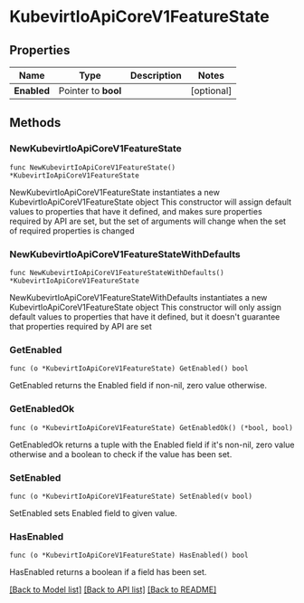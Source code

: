 # KubevirtIoApiCoreV1FeatureState

## Properties

Name | Type | Description | Notes
------------ | ------------- | ------------- | -------------
**Enabled** | Pointer to **bool** |  | [optional] 

## Methods

### NewKubevirtIoApiCoreV1FeatureState

`func NewKubevirtIoApiCoreV1FeatureState() *KubevirtIoApiCoreV1FeatureState`

NewKubevirtIoApiCoreV1FeatureState instantiates a new KubevirtIoApiCoreV1FeatureState object
This constructor will assign default values to properties that have it defined,
and makes sure properties required by API are set, but the set of arguments
will change when the set of required properties is changed

### NewKubevirtIoApiCoreV1FeatureStateWithDefaults

`func NewKubevirtIoApiCoreV1FeatureStateWithDefaults() *KubevirtIoApiCoreV1FeatureState`

NewKubevirtIoApiCoreV1FeatureStateWithDefaults instantiates a new KubevirtIoApiCoreV1FeatureState object
This constructor will only assign default values to properties that have it defined,
but it doesn't guarantee that properties required by API are set

### GetEnabled

`func (o *KubevirtIoApiCoreV1FeatureState) GetEnabled() bool`

GetEnabled returns the Enabled field if non-nil, zero value otherwise.

### GetEnabledOk

`func (o *KubevirtIoApiCoreV1FeatureState) GetEnabledOk() (*bool, bool)`

GetEnabledOk returns a tuple with the Enabled field if it's non-nil, zero value otherwise
and a boolean to check if the value has been set.

### SetEnabled

`func (o *KubevirtIoApiCoreV1FeatureState) SetEnabled(v bool)`

SetEnabled sets Enabled field to given value.

### HasEnabled

`func (o *KubevirtIoApiCoreV1FeatureState) HasEnabled() bool`

HasEnabled returns a boolean if a field has been set.


[[Back to Model list]](../README.md#documentation-for-models) [[Back to API list]](../README.md#documentation-for-api-endpoints) [[Back to README]](../README.md)


